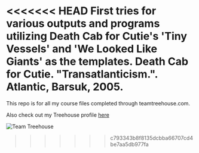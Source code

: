 <<<<<<< HEAD
First tries for various outputs and programs utilizing Death Cab for Cutie's 'Tiny Vessels' and 'We Looked Like Giants' as the templates.  Death Cab for Cutie. "Transatlanticism.". Atlantic, Barsuk, 2005.
=======
This repo is for all my course files completed through teamtreehouse.com.

Also check out my Treehouse profile [here](https://teamtreehouse.com/nicolemoore)

![Team Treehouse](http://img.photobucket.com/albums/v204/Angelfirenze/Team%20Treehouse/treehouse-ftr_zpsohycrwjt.jpg)

>>>>>>> c793343b8f8135dcbba66707cd4be7aa5db977fa
